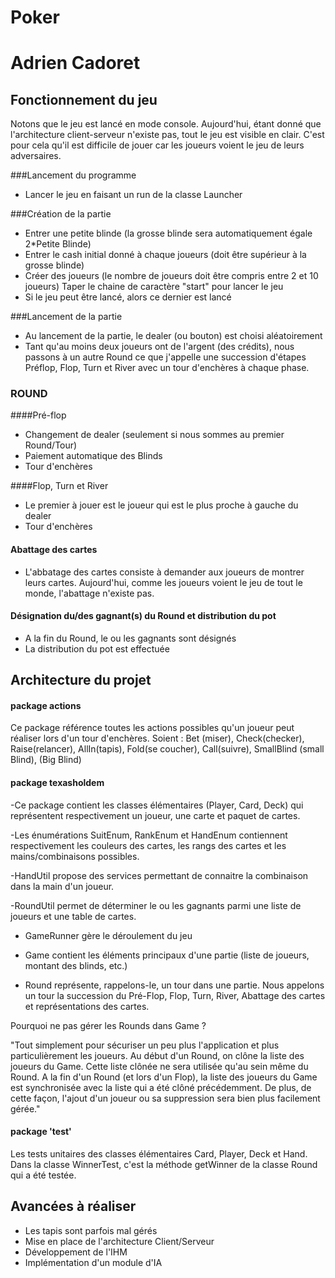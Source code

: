 # Poker
# Adrien Cadoret

## Fonctionnement du jeu 

Notons que le jeu est lancé en mode console. 
Aujourd'hui, étant donné que l'architecture client-serveur n'existe pas, tout le jeu est visible en clair. 
C'est pour cela qu'il est difficile de jouer car les joueurs voient le jeu de leurs adversaires.

###Lancement du programme
- Lancer le jeu en faisant un run de la classe Launcher

###Création de la partie
- Entrer une petite blinde (la grosse blinde sera automatiquement égale 2*Petite Blinde)
- Entrer le cash initial donné à chaque joueurs (doit être supérieur à la grosse blinde)
- Créer des joueurs (le nombre de joueurs doit être compris entre 2 et 10 joueurs)
  Taper le chaine de caractère "start" pour lancer le jeu
- Si le jeu peut être lancé, alors ce dernier est lancé

###Lancement de la partie
- Au lancement de la partie, le dealer (ou bouton) est choisi aléatoirement
- Tant qu'au moins deux joueurs ont de l'argent (des crédits), nous passons à un autre Round ce que j'appelle une succession d'étapes Préflop,
Flop, Turn et River avec un tour d'enchères à chaque phase. 

### ROUND

####Pré-flop
- Changement de dealer (seulement si nous sommes au premier Round/Tour)
- Paiement automatique des Blinds
- Tour d'enchères

####Flop, Turn et River
- Le premier à jouer est le joueur qui est le plus proche à gauche du dealer
- Tour d'enchères

#### Abattage des cartes 
- L'abbatage des cartes consiste à demander aux joueurs de montrer leurs cartes. 
  Aujourd'hui, comme les joueurs voient le jeu de tout le monde, l'abattage n'existe pas.
  
#### Désignation du/des gagnant(s) du Round et distribution du pot
- A la fin du Round, le ou les gagnants sont désignés
- La distribution du pot est effectuée

## Architecture du projet

#### package **actions**

Ce package référence toutes les actions possibles qu'un joueur peut réaliser lors d'un tour d'enchères.
Soient : Bet (miser), Check(checker), Raise(relancer), AllIn(tapis), Fold(se coucher), Call(suivre), SmallBlind (small Blind),
(Big Blind)

#### package **texasholdem**

-Ce package contient les classes élémentaires (Player, Card, Deck) qui représentent respectivement un joueur, une carte et paquet
de cartes. 

-Les énumérations SuitEnum, RankEnum et HandEnum contiennent respectivement les couleurs des cartes, les rangs des cartes
et les mains/combinaisons possibles.

-HandUtil propose des services permettant de connaitre la combinaison dans la main d'un joueur.

-RoundUtil permet de déterminer le ou les gagnants parmi une liste de joueurs et une table de cartes.

- GameRunner gère le déroulement du jeu

- Game contient les éléments principaux d'une partie (liste de joueurs, montant des blinds, etc.)

- Round représente, rappelons-le, un tour dans une partie. Nous appelons un tour la succession du Pré-Flop, Flop, Turn, River, 
Abattage des cartes et représentations des cartes.

Pourquoi ne pas gérer les Rounds dans Game ?

"Tout simplement pour sécuriser un peu plus l'application et plus particulièrement les joueurs. Au début d'un Round, on clône
la liste des joueurs du Game. Cette liste clônée ne sera utilisée qu'au sein même du Round. A la fin d'un Round (et lors d'un Flop),
la liste des joueurs du Game est synchronisée avec la liste qui a été clôné précédemment. 
De plus, de cette façon, l'ajout d'un joueur ou sa suppression sera bien plus facilement gérée."

#### package 'test'

Les tests unitaires des classes élémentaires Card, Player, Deck et Hand.
Dans la classe WinnerTest, c'est la méthode getWinner de la classe Round qui a été testée. 

## Avancées à réaliser

- Les tapis sont parfois mal gérés
- Mise en place de l'architecture Client/Serveur
- Développement de l'IHM
- Implémentation d'un module d'IA
